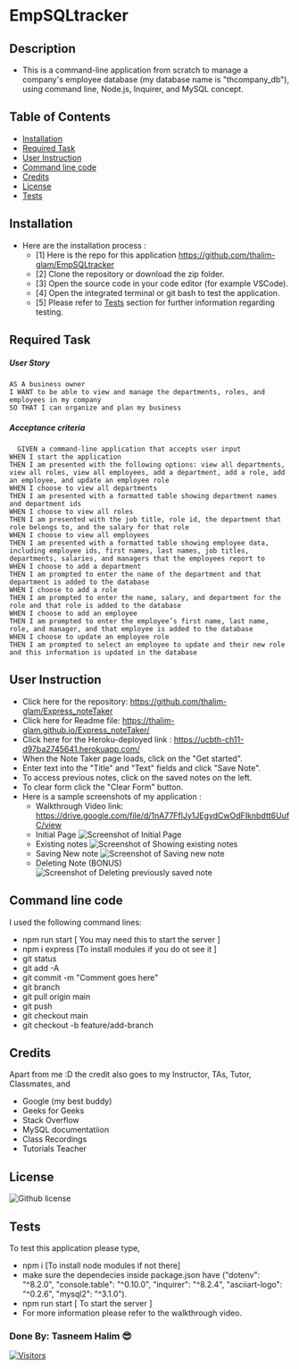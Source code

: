 # EmpSQLtracker

## Description
- This is a command-line application from scratch to manage a company's employee database (my database name is "thcompany_db"), using command line, Node.js, Inquirer, and MySQL concept.

## Table of Contents
  - [Installation](#installation)
  - [Required Task](#required-task)
  - [User Instruction](#user-instruction)
  - [Command line code](#command-line-code)
  - [Credits](#credits)
  - [License](#license)
  - [Tests](#tests)

## Installation

- Here are the installation process :
  - [1] Here is the repo for this application https://github.com/thalim-glam/EmpSQLtracker 
  - [2] Clone the repository or download the zip folder.
  - [3] Open the source code in your code editor (for example VSCode).
  - [4] Open the integrated terminal or git bash to test the application.
  - [5] Please refer to [Tests](#tests) section for further information regarding testing.

## Required Task 

##### User Story 
```
AS A business owner
I WANT to be able to view and manage the departments, roles, and employees in my company
SO THAT I can organize and plan my business
```
##### Acceptance criteria
```
  GIVEN a command-line application that accepts user input
WHEN I start the application
THEN I am presented with the following options: view all departments, view all roles, view all employees, add a department, add a role, add an employee, and update an employee role
WHEN I choose to view all departments
THEN I am presented with a formatted table showing department names and department ids
WHEN I choose to view all roles
THEN I am presented with the job title, role id, the department that role belongs to, and the salary for that role
WHEN I choose to view all employees
THEN I am presented with a formatted table showing employee data, including employee ids, first names, last names, job titles, departments, salaries, and managers that the employees report to
WHEN I choose to add a department
THEN I am prompted to enter the name of the department and that department is added to the database
WHEN I choose to add a role
THEN I am prompted to enter the name, salary, and department for the role and that role is added to the database
WHEN I choose to add an employee
THEN I am prompted to enter the employee’s first name, last name, role, and manager, and that employee is added to the database
WHEN I choose to update an employee role
THEN I am prompted to select an employee to update and their new role and this information is updated in the database

```

## User Instruction

  - Click here for the repository: https://github.com/thalim-glam/Express_noteTaker 
  - Click here for Readme file: https://thalim-glam.github.io/Express_noteTaker/
  - Click here for the Heroku-deployed link : https://ucbth-ch11-d97ba2745641.herokuapp.com/ 
  - When the Note Taker page loads, click on the "Get started".
  - Enter text into the "Title" and "Text" fields and click "Save Note".
  - To access previous notes, click on the saved notes on the left.
  - To clear form click the "Clear Form" button.
  - Here is a sample screenshots of my application :
    - Walkthrough Video link: https://drive.google.com/file/d/1nA77FflJy1JEgvdCwOdFIknbdtt6UufC/view
    - Initial Page ![Screenshot of Initial Page](./public/images/initial_page.png)
    - Existing notes ![Screenshot of Showing existing notes](./public/images/showing_exiting_note.png)
    - Saving New note ![Screenshot of Saving new note](./public/images/saving_new_note.png)
    - Deleting Note (BONUS) ![Screenshot of Deleting previously saved note](./public/images/deleted_note.png)

## Command line code

I used the following command lines:
- npm run start [ You may need this to start the server ]
- npm i express [To install modules if you do ot see it ]
- git status
- git add -A
- git commit -m "Comment goes here"
- git branch
- git pull origin main
- git push
- git checkout main
- git checkout -b feature/add-branch

## Credits

Apart from me :D the credit also goes to my Instructor, TAs, Tutor, Classmates, and 
- Google (my best buddy)
- Geeks for Geeks
- Stack Overflow
- MySQL documentatiion
- Class Recordings
- Tutorials Teacher

## License
 ![Github license](https://img.shields.io/badge/license-MIT-blue.svg) 

## Tests

To test this application please type, 
  - npm i [To install node modules if not there]
  - make sure the dependecies inside package.json have ("dotenv": "^8.2.0", "console.table": "^0.10.0", "inquirer": "^8.2.4", "asciiart-logo": "^0.2.6", "mysql2": "^3.1.0").
  - npm run start [ To start the server ]
  - For more information please refer to the walkthrough video.

### Done By: Tasneem Halim 😎

[![Visitors](https://api.visitorbadge.io/api/visitors?path=https%3A%2F%2Fgithub.com%2Fthalim-glam%2FempSQLtrack&label=Number%20of%20Visitors&labelColor=%23d9e3f0&countColor=%23d9e3f0)](https://visitorbadge.io/status?path=https%3A%2F%2Fgithub.com%2Fthalim-glam%2FempSQLtrack)
